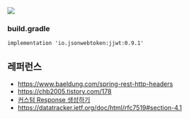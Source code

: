 ![](https://github.com/gnosia93/eks-on-aws/blob/main/images/jwt-authentification-archi.png)

### build.gradle ###

```
implementation 'io.jsonwebtoken:jjwt:0.9.1'
```

## 레퍼런스 ##
* https://www.baeldung.com/spring-rest-http-headers
* https://chb2005.tistory.com/178
* [커스텀 Response 생성하기](https://velog.io/@minji/%EC%8A%A4%ED%94%84%EB%A7%81%EB%B6%80%ED%8A%B8-Response-%EA%B0%90%EC%8B%B8%EC%84%9C-%EB%B0%98%ED%99%98%ED%95%98%EA%B8%B0)
* https://datatracker.ietf.org/doc/html/rfc7519#section-4.1
